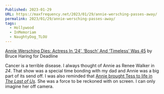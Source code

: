 ```yaml
---
Published: 2023-01-29
URL: https://maxfrequency.net/2023/01/29/annie-wersching-passes-away/
permalink: 2023/01/29/annie-wersching-passes-away/
tags:
  - Hollywood
  - InMemoriam
  - NaughtyDog_TLOU
---
```

[Annie Wersching Dies: Actress In ‘24’, ‘Bosch’ And ‘Timeless’ Was 45](https://deadline.com/2023/01/annie-wersching-dies-actress-in-24-bosch-and-timeless-was-45-obituary-1235243778/) by Bruce Haring for Deadline

Cancer is a terrible disease. I always thought of Annie as Renee Walker in *24*. That show was a special time bonding with my dad and Annie was a big part of its send off. I was also reminded that [Annie brought Tess to life in *The Last of Us*](https://youtube.com/watch?v=aAhT9gbmOtw&t=1192). She was a force to be reckoned with on screen. I can only imagine her off camera.